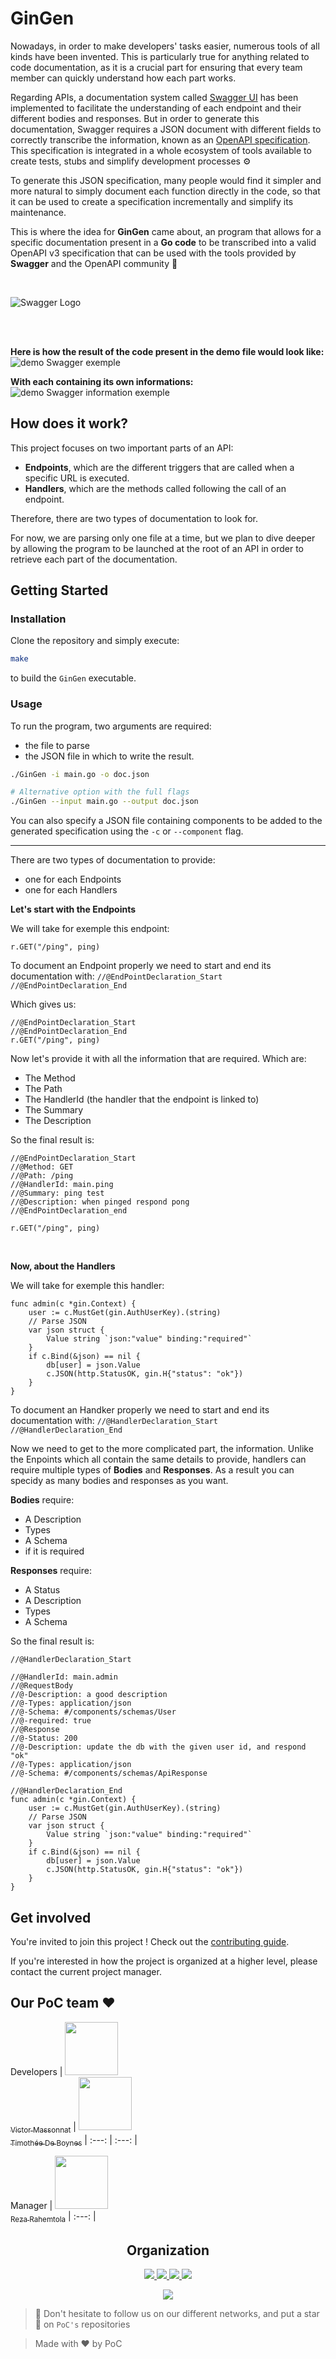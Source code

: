 # GinGen

Nowadays, in order to make developers' tasks easier, numerous tools of all kinds have been invented. This is particularly true for anything related to code documentation, as it is a crucial part for ensuring that every team member can quickly understand how each part works.

Regarding APIs, a documentation system called [Swagger UI](https://swagger.io/tools/swagger-ui/) has been implemented to facilitate the understanding of each endpoint and their different bodies and responses. But in order to generate this documentation, Swagger requires a JSON document with different fields to correctly transcribe the information, known as an [OpenAPI specification](https://swagger.io/specification/).
This specification is integrated in a whole ecosystem of tools available to create tests, stubs and simplify development processes ⚙️

To generate this JSON specification, many people would find it simpler and more natural to simply document each function directly in the code, so that it can be used to create a specification incrementally and simplify its maintenance. 

This is where the idea for **GinGen** came about, an program that allows for a specific documentation present in a **Go code** to be transcribed into a valid OpenAPI v3 specification that can be used with the tools provided by **Swagger** and the OpenAPI community 🚀

<br>

![Swagger Logo](README_images/SwaggerLogo.png)

<br>
<br>

**Here is how the result of the code present in the demo file would look like:**
![demo Swagger exemple](README_images/DemoSwaggerImage.png)

**With each containing its own informations:**
![demo Swagger information exemple](README_images/DemoSwaggerHandler.png)

## How does it work?

This project focuses on two important parts of an API:
- **Endpoints**, which are the different triggers that are called when a specific URL is executed.
- **Handlers**, which are the methods called following the call of an endpoint.

Therefore, there are two types of documentation to look for.

For now, we are parsing only one file at a time, but we plan to dive deeper by allowing the program to be launched at the root of an API in order to retrieve each part of the documentation.

## Getting Started

### Installation

Clone the repository and simply execute:
```sh
make
```

to build the `GinGen` executable.

### Usage

To run the program, two arguments are required:
- the file to parse
- the JSON file in which to write the result.

```sh
./GinGen -i main.go -o doc.json

# Alternative option with the full flags
./GinGen --input main.go --output doc.json
```

You can also specify a JSON file containing components to be added to the generated specification using the `-c` or `--component` flag.

____________________

There are two types of documentation to provide:
- one for each Endpoints
- one for each Handlers

**Let's start with the Endpoints**

We will take for exemple this endpoint:

```r.GET("/ping", ping)```

To document an Endpoint properly we need to start and end its documentation with:
```//@EndPointDeclaration_Start```
```//@EndPointDeclaration_End```

Which gives us:

```
//@EndPointDeclaration_Start
//@EndPointDeclaration_End
r.GET("/ping", ping)
```

Now let's provide it with all the information that are required. Which are:
- The Method
- The Path
- The HandlerId (the handler that the endpoint is linked to)
- The Summary
- The Description

So the final result is:

```
//@EndPointDeclaration_Start
//@Method: GET
//@Path: /ping
//@HandlerId: main.ping
//@Summary: ping test
//@Description: when pinged respond pong
//@EndPointDeclaration_end

r.GET("/ping", ping)
```  

<br>

**Now, about the Handlers**

We will take for exemple this handler:

```
func admin(c *gin.Context) {
	user := c.MustGet(gin.AuthUserKey).(string)
	// Parse JSON
	var json struct {
		Value string `json:"value" binding:"required"`
	}
	if c.Bind(&json) == nil {
		db[user] = json.Value
		c.JSON(http.StatusOK, gin.H{"status": "ok"})
	}
}
```

To document an Handker properly we need to start and end its documentation with:
```//@HandlerDeclaration_Start```
```//@HandlerDeclaration_End```

Now we need to get to the more complicated part, the information.
Unlike the Enpoints which all contain the same details to provide, handlers can require multiple types of **Bodies** and **Responses**. As a result you can specidy as many bodies and responses as you want.

**Bodies** require:
- A Description
- Types
- A Schema
- if it is required

**Responses** require:
- A Status
- A Description
- Types
- A Schema

So the final result is:
```
//@HandlerDeclaration_Start

//@HandlerId: main.admin
//@RequestBody
//@-Description: a good description
//@-Types: application/json
//@-Schema: #/components/schemas/User
//@-required: true
//@Response
//@-Status: 200
//@-Description: update the db with the given user id, and respond "ok"
//@-Types: application/json
//@-Schema: #/components/schemas/ApiResponse

//@HandlerDeclaration_End
func admin(c *gin.Context) {
	user := c.MustGet(gin.AuthUserKey).(string)
	// Parse JSON
	var json struct {
		Value string `json:"value" binding:"required"`
	}
	if c.Bind(&json) == nil {
		db[user] = json.Value
		c.JSON(http.StatusOK, gin.H{"status": "ok"})
	}
}
```

## Get involved

You're invited to join this project ! Check out the [contributing guide](./CONTRIBUTING.md).

If you're interested in how the project is organized at a higher level, please contact the current project manager.

## Our PoC team :heart:

Developers
| [<img src="https://github.com/VidsSkids.png?size=85" width=85><br><sub>Victor Massonnat</sub>](https://github.com/VidsSkids) | [<img src="https://github.com/TdeBoynes.png?size=85" width=85><br><sub>Timothée De Boynes</sub>](https://github.com/TdeBoynes)
| :---: | :---: |

Manager
| [<img src="https://github.com/RezaRahemtola.png?size=85" width=85><br><sub>Reza Rahemtola</sub>](https://github.com/RezaRahemtola)
| :---: |

<h2 align=center>
Organization
</h2>

<p align='center'>
    <a href="https://www.linkedin.com/company/pocinnovation/mycompany/">
        <img src="https://img.shields.io/badge/LinkedIn-0077B5?style=for-the-badge&logo=linkedin&logoColor=white">
    </a>
    <a href="https://www.instagram.com/pocinnovation/">
        <img src="https://img.shields.io/badge/Instagram-E4405F?style=for-the-badge&logo=instagram&logoColor=white">
    </a>
    <a href="https://twitter.com/PoCInnovation">
        <img src="https://img.shields.io/badge/Twitter-1DA1F2?style=for-the-badge&logo=twitter&logoColor=white">
    </a>
    <a href="https://discord.com/invite/Yqq2ADGDS7">
        <img src="https://img.shields.io/badge/Discord-7289DA?style=for-the-badge&logo=discord&logoColor=white">
    </a>
</p>
<p align=center>
    <a href="https://www.poc-innovation.fr/">
        <img src="https://img.shields.io/badge/WebSite-1a2b6d?style=for-the-badge&logo=GitHub Sponsors&logoColor=white">
    </a>
</p>

> 🚀 Don't hesitate to follow us on our different networks, and put a star 🌟 on `PoC's` repositories

> Made with ❤️ by PoC
